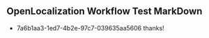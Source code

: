 ## OpenLocalization Workflow Test MarkDown
* 7a6b1aa3-1ed7-4b2e-97c7-039635aa5606 thanks!

<!--HONumber=Sep16_HO1-->


